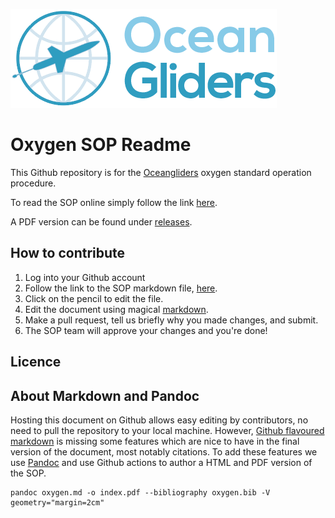 ![oceangliders](images/logo-ocean-gliders.png)

# Oxygen SOP Readme

This Github repository is for the [Oceangliders](https://www.oceangliders.org) oxygen standard operation procedure.

To read the SOP online simply follow the link [here](index.html).

A PDF version can be found under [releases](https://github.com/OceanGliders/Oxygen_SOP/releases).

## How to contribute

1. Log into your Github account
2. Follow the link to the SOP markdown file, [here](oxygen.md).
3. Click on the pencil to edit the file.
4. Edit the document using magical [markdown](https://guides.github.com/features/mastering-markdown/).
5. Make a pull request, tell us briefly why you made changes, and submit.
6. The SOP team will approve your changes and you're done!

## Licence

## About Markdown and Pandoc

Hosting this document on Github allows easy editing by contributors, no need to pull the repository to your local machine.
However, [Github flavoured markdown](https://github.github.com/gfm/) is missing some features which are nice to have in the final version of the document, most notably citations.
To add these features we use [Pandoc](https://pandoc.org/) and use Github actions to author a HTML and PDF version of the SOP.

```
pandoc oxygen.md -o index.pdf --bibliography oxygen.bib -V geometry="margin=2cm"
```

